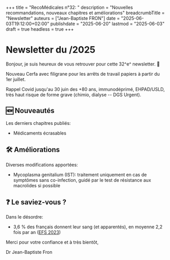 +++
title = "RecoMédicales n°32: "
description = "Nouvelles recommandations, nouveaux chapitres et améliorations"
breadcrumbTitle = "Newsletter"
auteurs = ["Jean-Baptiste FRON"]
date = "2025-06-03T19:12:00+02:00"
publishdate = "2025-06-20"
lastmod = "2025-06-03"
draft = true
headless = true
+++

# Newsletter du /2025

Bonjour, je suis heureux de vous retrouver pour cette 32^e^ newsletter. 📰

Nouveau Cerfa avec filigrane pour les arrêts de travail papiers à partir du 1er juillet.

Rappel Covid jusqu'au 30 juin des +80 ans, immunodéprimé, EHPAD/USLD, très haut risque de forme grave (chimio, dialyse -- DGS Urgent).

## 🆕 Nouveautés

Les derniers chapitres publiés:

- Médicaments écrasables

## 🛠️ Améliorations

Diverses modifications apportées:

- Mycoplasma genitalium (IST): traitement uniquement en cas de symptômes sans co-infection, guidé par le test de résistance aux macrolides si possible

## ❓ Le saviez-vous ?

Dans le désordre:

- 3,6 % des français donnent leur sang (et apparentés), en moyenne 2,2 fois par an ([EFS 2023](https://www.efs.sante.fr/sites/default/files/2024-05/EFS_RA_2023.pdf))

Merci pour votre confiance et à très bientôt,

Dr Jean-Baptiste Fron
